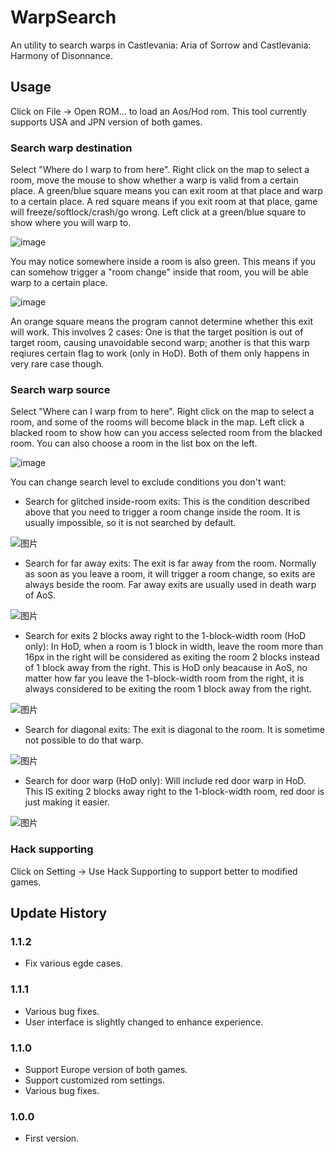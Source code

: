 # WarpSearch
 An utility to search warps in Castlevania: Aria of Sorrow and Castlevania: Harmony of Disonnance.

## Usage
 Click on File -> Open ROM... to load an Aos/Hod rom. This tool currently supports USA and JPN version of both games.
 ### Search warp destination
 Select "Where do I warp to from here". Right click on the map to select a room, move the mouse to show whether a warp is valid from a certain place. A green/blue square means you can exit room at that place and warp to a certain place. A red square means if you exit room at that place, game will freeze/softlock/crash/go wrong. Left click at a green/blue square to show where you will warp to.
 
 ![image](https://user-images.githubusercontent.com/20589452/220072921-db6a86a4-7b85-455b-a392-e5b2b0e8c45e.png)
 
 You may notice somewhere inside a room is also green. This means if you can somehow trigger a "room change" inside that room, you will be able warp to a certain place.
 
 ![image](https://user-images.githubusercontent.com/20589452/220073003-f02279c5-060b-4aa6-928e-ee62c8eb4d5d.png)

 An orange square means the program cannot determine whether this exit will work. This involves 2 cases: One is that the target position is out of target room, causing unavoidable second warp; another is that this warp reqiures certain flag to work (only in HoD). Both of them only happens in very rare case though.

 ### Search warp source
 Select "Where can I warp from to here". Right click on the map to select a room, and some of the rooms will become black in the map. Left click a blacked room to show how can you access selected room from the blacked room. You can also choose a room in the list box on the left.
 
 ![image](https://user-images.githubusercontent.com/20589452/220074244-699c24f1-bc13-4eae-bcb7-768958e250db.png) 
 
 You can change search level to exclude conditions you don't want:
 * Search for glitched inside-room exits: This is the condition described above that you need to trigger a room change inside the room. It is usually impossible, so it is not searched by default.
 
 ![图片](https://user-images.githubusercontent.com/20589452/220097526-e0d41a7e-f85c-4967-9ce0-761e03351f4a.png)
 * Search for far away exits: The exit is far away from the room. Normally as soon as you leave a room, it will trigger a room change, so exits are always beside the room. Far away exits are usually used in death warp of AoS.
 
 ![图片](https://user-images.githubusercontent.com/20589452/220097412-4e74dc60-cb7e-4bed-977c-0790bbdfb978.png)
 * Search for exits 2 blocks away right to the 1-block-width room (HoD only): In HoD, when a room is 1 block in width, leave the room more than 16px in the right will be considered as exiting the room 2 blocks instead of 1 block away from the right. This is HoD only beacause in AoS, no matter how far you leave the 1-block-width room from the right, it is always considered to be exiting the room 1 block away from the right.
 
 ![图片](https://user-images.githubusercontent.com/20589452/220098268-c094fc0c-5d02-49f0-be41-c43c47513e1d.png)
 * Search for diagonal exits: The exit is diagonal to the room. It is sometime not possible to do that warp.
 
 ![图片](https://user-images.githubusercontent.com/20589452/220097643-2c65e51b-1895-46b8-9dcc-792f0dc1f7bb.png)
 * Search for door warp (HoD only): Will include red door warp in HoD. This IS exiting 2 blocks away right to the 1-block-width room, red door is just making it easier.
 
 ![图片](https://user-images.githubusercontent.com/20589452/220098159-111a195b-1a21-46ca-9d2d-7046a22397fb.png)
 ### Hack supporting
 Click on Setting -> Use Hack Supporting to support better to modified games.

 
## Update History
 ### 1.1.2
 * Fix various egde cases.
 ### 1.1.1
 * Various bug fixes.
 * User interface is slightly changed to enhance experience.
 ### 1.1.0
 * Support Europe version of both games.
 * Support customized rom settings.
 * Various bug fixes.
 ### 1.0.0
 * First version.
 
